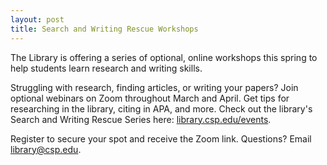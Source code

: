 ```yaml
---
layout: post
title: Search and Writing Rescue Workshops
---
```


The Library is offering a series of optional, online workshops this spring to help students learn research and writing skills. 

Struggling with research, finding articles, or writing your papers? Join optional webinars on Zoom throughout March and April. Get tips for researching in the library, citing in APA, and more. Check out the library's Search and Writing Rescue Series here: [library.csp.edu/events](https://library.csp.edu/events). 

Register to secure your spot and receive the Zoom link. Questions? Email [library@csp.edu](mailto:library@csp.edu).
